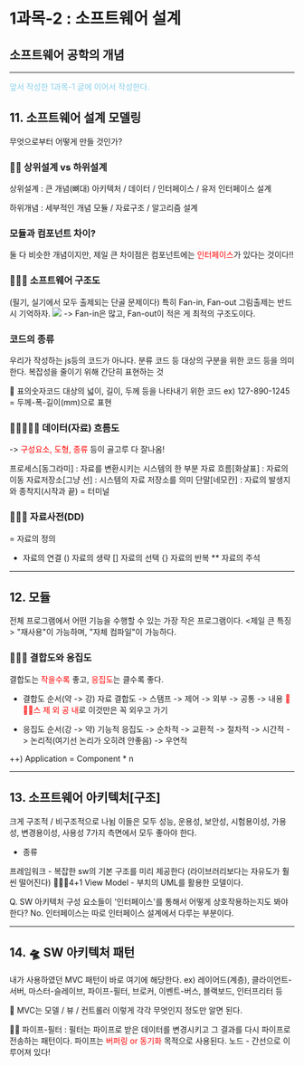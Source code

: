 # 1과목-2 : 소프트웨어 설계
## 소프트웨어 공학의 개념
---
<span style=color:skyblue>앞서 작성한 1과목-1 글에 이어서 작성한다.</span>
## 11. 소프트웨어 설계 모델링
무엇으로부터 어떻게 만들 것인가?

### 🌟🌟 상위설계 vs 하위설계
상위설계 : 큰 개념(뼈대)
아키텍처 / 데이터 / 인터페이스 / 유저 인터페이스 설계

하위개념 : 세부적인 개념
모듈 / 자료구조 / 알고리즘 설계

### 모듈과 컴포넌트 차이?
둘 다 비슷한 개념이지만, 제일 큰 차이점은 컴포넌트에는 <span style=color:red>인터페이스</span>가 있다는 것이다!!

### 🌟🌟🌟 소프트웨어 구조도
(필기, 실기에서 모두 출제되는 단골 문제이다)
특히 Fan-in, Fan-out 그림출제는 반드시 기억하자.
![](https://velog.velcdn.com/images/king33/post/d57b71c3-0469-4945-ad1f-67ff093341e5/image.PNG)
-> Fan-in은 많고, Fan-out이 적은 게 최적의 구조도이다.


### 코드의 종류
우리가 작성하는 js등의 코드가 아니다.
분류 코드 등 대상의 구분을 위한 코드 등을 의미한다.
복잡성을 줄이기 위해 간단히 표현하는 것

🌟 표의숫자코드
대상의 넓이, 길이, 두께 등을 나타내기 위한 코드
ex) 127-890-1245 = 두께-폭-길이(mm)으로 표현

### 🌟🌟🌟🌟🌟 데이터(자료) 흐름도
-> <span style=color:red>구성요소, 도형, 종류</span> 등이 골고루 다 잘나옴!

>
프로세스[동그라미] : 자료를 변환시키는 시스템의 한 부분
자료 흐름[화살표] : 자료의 이동
자료저장소[그냥 선] : 시스템의 자료 저장소를 의미
단말[네모칸] : 자료의 발생지와 종착지(시작과 끝) = 터미널

### 🌟🌟🌟 자료사전(DD)
= 자료의 정의
+ 자료의 연결
() 자료의 생략
[] 자료의 선택
{} 자료의 반복
** 자료의 주석

---

## 12. 모듈
전체 프로그램에서 어떤 기능을 수행할 수 있는 가장 작은 프로그램이다.
<제일 큰 특징>
"재사용"이 가능하며, "자체 컴파일"이 가능하다.

### 🌟🌟🌟 결합도와 응집도
결합도는 <span style=color:red>작을수록</span> 좋고, <span style=color:red>응집도</span>는 클수록 좋다.

* 결합도 순서(약 -> 강)
자료 결합도 -> 스탬프 -> 제어 -> 외부 -> 공통 -> 내용
<span style=color:red>🌟🌟🌟스 제 외 공 내</span>로 이것만은 꼭 외우고 가기

* 응집도 순서(강 -> 약)
기능적 응집도 -> 순차적 -> 교환적 -> 절차적 -> 시간적 -> 논리적(여기선 논리가 오히려 안좋음) -> 우연적

++) Application = Component * n

---

## 13. 소프트웨어 아키텍처[구조]
크게 구조적 / 비구조적으로 나뉨
이들은 모두 성능, 운용성, 보안성, 시험용이성, 가용성, 변경용이성, 사용성 7가지 측면에서 모두 좋아야 한다.

* 종류
>
프레임워크 - 복잡한 sw의 기본 구조를 미리 제공한다
(라이브러리보다는 자유도가 훨씬 떨어진다)
🌟🌟🌟4+1 View Model - 부치의 UML를 활용한 모델이다.

Q. SW 아키텍처 구성 요소들이 '인터페이스'를 통해서 어떻게 상호작용하는지도 봐야한다? No. 인터페이스는 따로 인터페이스 설계에서 다루는 부분이다.

---

## 14. 🛸 SW 아키텍처 패턴
내가 사용하였던 MVC 패턴이 바로 여기에 해당한다.
ex) 레이어드(계층), 클라이언트-서버, 마스터-슬레이브, 파이프-필터, 브로커, 이벤트-버스, 블랙보드, 인터프리터 등

🌟 MVC는 모델 / 뷰 / 컨트롤러 이렇게 각각 무엇인지 정도만 알면 된다.

🌟🌟 파이프-필터 : 필터는 파이프로 받은 데이터를 변경시키고 그 결과를 다시 파이프로 전송하는 패턴이다.
파이프는 <span style=color:red>버퍼링 or 동기화</span> 목적으로 사용된다.
노드 - 간선으로 이루어져 있다!